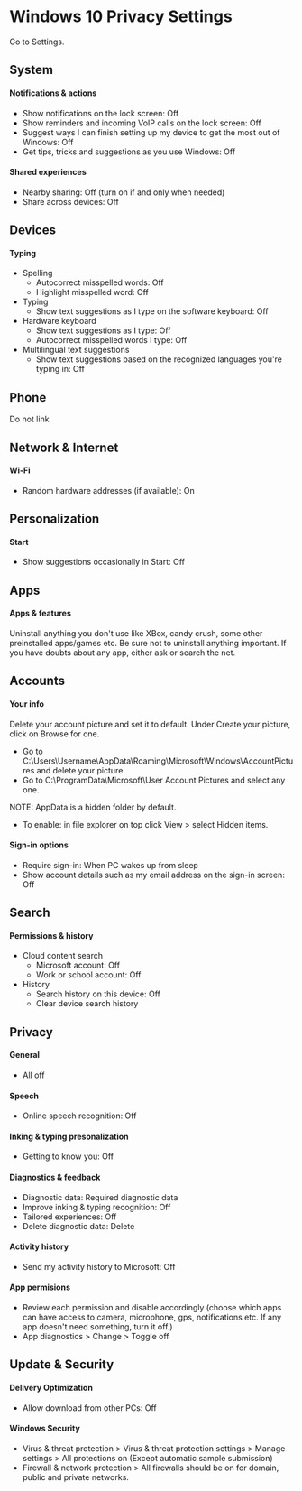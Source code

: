 # Windows 10 Privacy Settings

Go to Settings.



## System

#### Notifications & actions
- Show notifications on the lock screen: Off
- Show reminders and incoming VoIP calls on the lock screen: Off
- Suggest ways I can finish setting up my device to get the most out of Windows: Off
- Get tips, tricks and suggestions as you use Windows: Off

#### Shared experiences
- Nearby sharing: Off (turn on if and only when needed)
- Share across devices: Off



## Devices

#### Typing
- Spelling
  - Autocorrect misspelled words: Off
  - Highlight misspelled word: Off
- Typing
  - Show text suggestions as I type on the software keyboard: Off
- Hardware keyboard
  - Show text suggestions as I type: Off
  - Autocorrect misspelled words I type: Off
- Multilingual text suggestions
  - Show text suggestions based on the recognized languages you're typing in: Off



## Phone
Do not link



## Network & Internet

#### Wi-Fi
- Random hardware addresses (if available): On



## Personalization

#### Start
- Show suggestions occasionally in Start: Off



## Apps

#### Apps & features
Uninstall anything you don't use like XBox, candy crush, some other preinstalled apps/games etc.
Be sure not to uninstall anything important. If you have doubts about any app, either ask or search the net.



## Accounts

#### Your info
Delete your account picture and set it to default. Under Create your picture, click on Browse for one.
- Go to C:\Users\Username\AppData\Roaming\Microsoft\Windows\AccountPictures and delete your picture.
- Go to C:\ProgramData\Microsoft\User Account Pictures and select any one.

NOTE: AppData is a hidden folder by default.
- To enable: in file explorer on top click View > select Hidden items.

#### Sign-in options
- Require sign-in: When PC wakes up from sleep
- Show account details such as my email address on the sign-in screen: Off



## Search

#### Permissions & history
- Cloud content search
  - Microsoft account: Off
  - Work or school account: Off
- History
  - Search history on this device: Off
  - Clear device search history



## Privacy

#### General
- All off

#### Speech
- Online speech recognition: Off

#### Inking & typing presonalization
- Getting to know you: Off

#### Diagnostics & feedback
- Diagnostic data: Required diagnostic data
- Improve inking & typing recognition: Off
- Tailored experiences: Off
- Delete diagnostic data: Delete

#### Activity history
- Send my activity history to Microsoft: Off

#### App permisions
- Review each permission and disable accordingly (choose which apps can have access to camera, microphone, gps, notifications etc. If any app doesn't need something, turn it off.)
- App diagnostics > Change > Toggle off



## Update & Security

#### Delivery Optimization
- Allow download from other PCs: Off

#### Windows Security

- Virus & threat protection > Virus & threat protection settings > Manage settings > All protections on (Except automatic sample submission)
- Firewall & network protection > All firewalls should be on for domain, public and private networks.
